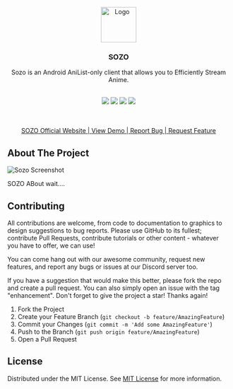
<br/>
<div align="center">
<a href="https://github.com/ShaanCoding/ReadME-Generator">
<img src="https://github.com/user-attachments/assets/00077506-4e7f-4f51-bc51-3d6326fc27a1" alt="Logo" width="80" height="80">
</a>
<h3 align="center">SOZO</h3>
<p align="center">
Sozo is an Android AniList-only client that allows you to Efficiently Stream Anime.

<br/>
<br/>

<p align="center">
   <img src="https://img.shields.io/badge/platforms-android-blueviolet?style=for-the-badge"/>
   <a href="https://t.me/+88-BMhB6wxNmMzJi"><img src="https://img.shields.io/badge/Telegram-2CA5E0?style=for-the-badge&logo=telegram&logoColor=white"></a>
   <a href="https://anilist.co/home"><img src="https://img.shields.io/badge/AniList-02A9FF?style=for-the-badge&logo=AniList&logoColor=white"></a>
   <a href="https://discord.gg/n22URhYvMR"><img src="https://img.shields.io/badge/Discord-5865F2?style=for-the-badge&logo=discord&logoColor=white"></a>
</p>

<br/>
<br/>
<a href="https://sozo.framer.website/">SOZO Official Website | </a>
<a href="https://github.com/Sozo-app/Sozo">View Demo | </a>  
<a href="https://github.com/Sozo-app/Sozo">Report Bug | </a>
<a href="https://github.com/Sozo-app/Sozo">Request Feature</a>
</p>
</div>

## About The Project

![Sozo Screenshot](https://github.com/user-attachments/assets/e9ec70f4-2ec4-4946-bd26-900510864f29)

SOZO ABout wait....



## Contributing

All contributions are welcome, from code to documentation to graphics to design suggestions to bug reports. Please use GitHub to its fullest; contribute Pull Requests, contribute tutorials or other content - whatever you have to offer, we can use!

You can come hang out with our awesome community, request new features, and report any bugs or issues at our Discord server too.

If you have a suggestion that would make this better, please fork the repo and create a pull request. You can also simply open an issue with the tag "enhancement".
Don't forget to give the project a star! Thanks again!

1. Fork the Project
2. Create your Feature Branch (`git checkout -b feature/AmazingFeature`)
3. Commit your Changes (`git commit -m 'Add some AmazingFeature'`)
4. Push to the Branch (`git push origin feature/AmazingFeature`)
5. Open a Pull Request
## License

Distributed under the MIT License. See [MIT License](https://opensource.org/licenses/MIT) for more information.
